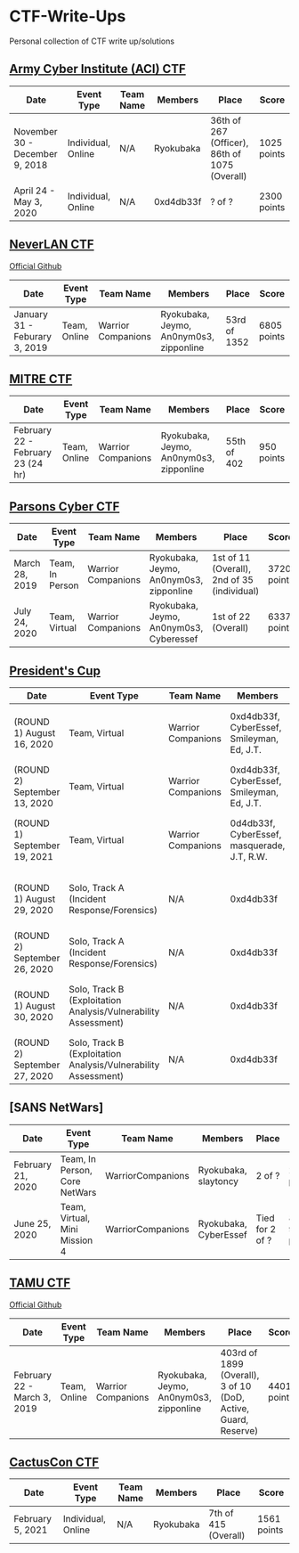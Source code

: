 # CTF-Write-Ups
Personal collection of CTF write up/solutions

## [Army Cyber Institute (ACI) CTF](https://www.acictf.com/)

Date | Event Type | Team Name | Members | Place | Score
---  | ---        | ---       | ---     | ---   | ---  
November 30 - December 9, 2018 | Individual, Online | N/A | Ryokubaka | 36th of 267 (Officer), 86th of 1075 (Overall) | 1025 points 
April 24 - May 3, 2020 | Individual, Online | N/A | 0xd4db33f | ? of ? | 2300 points

## [NeverLAN CTF](https://neverlanctf.com/) 
[Official Github](https://github.com/NeverLAN-CTF)

Date | Event Type | Team Name | Members | Place | Score
---  | ---        | ---       | ---     | ---   | ---  
January 31 - Feburary 3, 2019 | Team, Online | Warrior Companions | Ryokubaka, Jeymo, An0nym0s3, zipponline | 53rd of 1352 | 6805 points

## [MITRE CTF](https://mitrestemctf.org/)

Date | Event Type | Team Name | Members | Place | Score
---  | ---        | ---       | ---     | ---   | ---  
February 22 - February 23 (24 hr) | Team, Online | Warrior Companions | Ryokubaka, Jeymo, An0nym0s3, zipponline | 55th of 402 | 950 points

## [Parsons Cyber CTF](https://parsonscyber.com)

Date | Event Type | Team Name | Members | Place | Score
---  | ---        | ---       | ---     | ---   | ---  
March 28, 2019 | Team, In Person | Warrior Companions | Ryokubaka, Jeymo, An0nym0s3, zipponline | 1st of 11 (Overall), 2nd of 35 (individual) | 3720 points
July 24, 2020 | Team, Virtual | Warrior Companions | Ryokubaka, Jeymo, An0nym0s3, Cyberessef | 1st of 22 (Overall) | 6337 points

## [President's Cup](https://www.cisa.gov/presidentscup)

Date | Event Type | Team Name | Members | Place | Score
---  | ---        | ---       | ---     | ---   | ---  
(ROUND 1) August 16, 2020 | Team, Virtual | Warrior Companions | 0xd4db33f, CyberEssef, Smileyman, Ed, J.T. | 24 of 194 (Overall) | 7000 points (Qualified for Round 2)
(ROUND 2) September 13, 2020 | Team, Virtual | Warrior Companions | 0xd4db33f, CyberEssef, Smileyman, Ed, J.T. | 28 of 52 (Qualifiers) | 4587.5 points
(ROUND 1) September 19, 2021 | Team, Virtual | Warrior Companions | 0d4db33f, CyberEssef, masquerade, J.T, R.W. | 37 of 208 (Overall) | 7755 points (Qualified for Round 2)
(ROUND 1) August 29, 2020 | Solo, Track A (Incident Response/Forensics) | N/A | 0xd4db33f | 21 (tie) of 305 (Overall) | 4550 points (Qualified for Round 2)
(ROUND 2) September 26, 2020 | Solo, Track A (Incident Response/Forensics) | N/A | 0xd4db33f | 26 of 87 (Qualifiers) | 3320 points
(ROUND 1) August 30, 2020 | Solo, Track B (Exploitation Analysis/Vulnerability Assessment) | N/A | 0xd4db33f | 35 (tie) of 278 (Overall) | 3750 points (Qualified for Round 2)
(ROUND 2) September 27, 2020 | Solo, Track B (Exploitation Analysis/Vulnerability Assessment) | N/A | 0xd4db33f | 36 of 88 (Qualifiers) | 2625 points


 ## [SANS NetWars] 

Date | Event Type | Team Name | Members | Place | Score
---  | ---        | ---       | ---     | ---   | ---  
February 21, 2020 | Team, In Person, Core NetWars | WarriorCompanions | Ryokubaka, slaytoncy | 2 of ? | 211 points
June 25, 2020 | Team, Virtual, Mini Mission 4 | WarriorCompanions | Ryokubaka, CyberEssef | Tied for 2 of ? | 89 (of 90 points) 

## [TAMU CTF](https://tamuctf.com/) 
[Official Github](https://github.com/tamuctf/TAMUctf-2019)

Date | Event Type | Team Name | Members | Place | Score
---  | ---        | ---       | ---     | ---   | ---  
February 22 - March 3, 2019 | Team, Online | Warrior Companions | Ryokubaka, Jeymo, An0nym0s3, zipponline | 403rd of 1899 (Overall), 3 of 10 (DoD, Active, Guard, Reserve)  | 4401 points

## [CactusCon CTF](https://cactuscon.com/)

Date | Event Type | Team Name | Members | Place | Score
---  | ---        | ---       | ---     | ---   | ---  
February 5, 2021 | Individual, Online | N/A | Ryokubaka | 7th of 415 (Overall) | 1561 points
